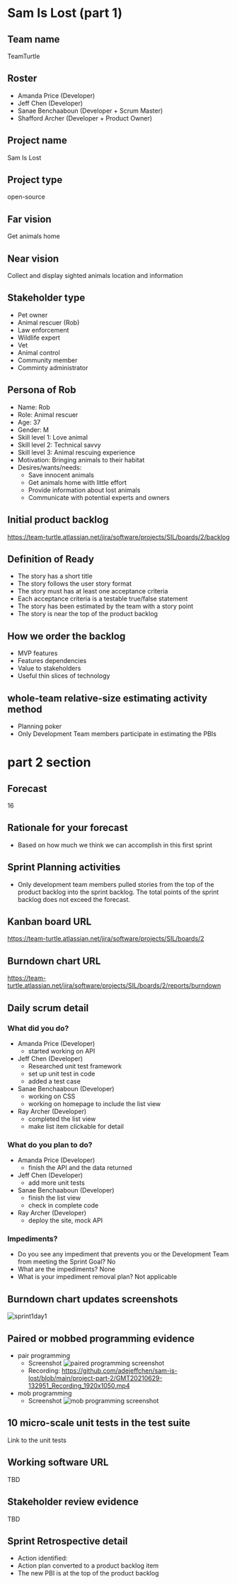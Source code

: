 # Sam Is Lost (part 1)

## Team name
TeamTurtle
## Roster
* Amanda Price (Developer)
* Jeff Chen (Developer)
* Sanae Benchaaboun (Developer + Scrum Master)
* Shafford Archer (Developer + Product Owner)
## Project name
Sam Is Lost
## Project type
open-source 
## Far vision
Get animals home
## Near vision
Collect and display sighted animals location and information 
## Stakeholder type
* Pet owner
* Animal rescuer (Rob)
* Law enforcement 
* Wildlife expert 
* Vet
* Animal control 
* Community member
* Comminty administrator
## Persona of Rob
* Name: Rob 
* Role: Animal rescuer
* Age: 37
* Gender: M
* Skill level 1: Love animal 
* Skill level 2: Technical savvy
* Skill level 3: Animal rescuing experience 
* Motivation: Bringing animals to their habitat 
* Desires/wants/needs: 
  * Save innocent animals
  * Get animals home with little effort
  * Provide information about lost animals 
  * Communicate with potential experts and owners 
## Initial product backlog 
https://team-turtle.atlassian.net/jira/software/projects/SIL/boards/2/backlog

## Definition of Ready
* The story has a short title 
* The story follows the user story format 
* The story must has at least one acceptance criteria 
* Each acceptance criteria is a testable true/false statement 
* The story has been estimated by the team with a story point
* The story is near the top of the product backlog 

## How we order the backlog
* MVP features 
* Features dependencies 
* Value to stakeholders 
* Useful thin slices of technology 

## whole-team relative-size estimating activity method
* Planning poker
* Only Development Team members participate in estimating the PBIs

# part 2 section
## Forecast 
16
## Rationale for your forecast
* Based on how much we think we can accomplish in this first sprint 
## Sprint Planning activities
* Only development team members pulled stories from the top of the product backlog into the sprint backlog. The total points of the sprint backlog does not exceed the forecast. 
## Kanban board URL
https://team-turtle.atlassian.net/jira/software/projects/SIL/boards/2
## Burndown chart URL
https://team-turtle.atlassian.net/jira/software/projects/SIL/boards/2/reports/burndown
## Daily scrum detail
### What did you do?
* Amanda Price (Developer)
  * started working on API
* Jeff Chen (Developer)
  * Researched unit test framework 
  * set up unit test in code
  * added a test case 
* Sanae Benchaaboun (Developer)
  * working on CSS
  * working on homepage to include the list view 
* Ray Archer (Developer)
  * completed the list view 
  * make list item clickable for detail 
### What do you plan to do?
* Amanda Price (Developer)
  * finish the API and the data returned 
* Jeff Chen (Developer)
  * add more unit tests 
* Sanae Benchaaboun (Developer)
  * finish the list view 
  * check in complete code 
* Ray Archer (Developer)
  * deploy the site, mock API
### Impediments?
* Do you see any impediment that prevents you or the Development Team from meeting the Sprint Goal? No
* What are the impediments? None
* What is your impediment removal plan? Not applicable 
## Burndown chart updates screenshots 
![sprint1day1](/project-part-2/sprint1_burndown_day1.png)
## Paired or mobbed programming evidence 
* pair programming
  * Screenshot ![paired programming screenshot](/project-part-2/pair_programming.png)
  * Recording: https://github.com/adejeffchen/sam-is-lost/blob/main/project-part-2/GMT20210629-132951_Recording_1920x1050.mp4
* mob programming
  * Screenshot ![mob programming screenshot](/project-part-2/mob_programming.png)
## 10 micro-scale unit tests in the test suite 
Link to the unit tests 
## Working software URL
TBD
## Stakeholder review evidence
TBD
## Sprint Retrospective detail 
* Action identified: 
* Action plan converted to a product backlog item 
* The new PBI is at the top of the product backlog 
